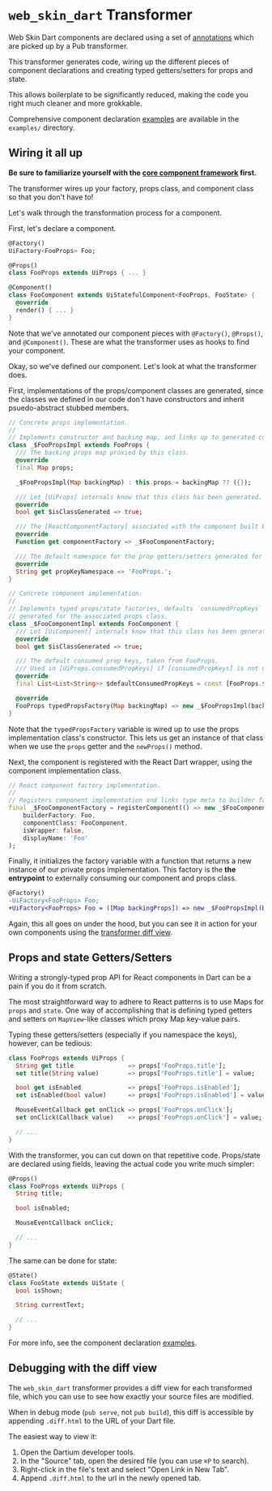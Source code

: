 # `web_skin_dart` Transformer

[](#__START_EMBEDDED_README__)

Web Skin Dart components are declared using a set of [annotations] which are picked up by a Pub transformer.

This transformer generates code, wiring up the different pieces of component declarations and creating typed getters/setters for props and state.

This allows boilerplate to be significantly reduced, making the code you right much cleaner and more grokkable.

Comprehensive component declaration [examples] are available in the `examples/` directory.

## Wiring it all up
__Be sure to familiarize yourself with the [core component framework] first.__

The transformer wires up your factory, props class, and component class so that you don't have to!

Let's walk through the transformation process for a component.

First, let's declare a component.

```dart
@Factory()
UiFactory<FooProps> Foo;

@Props()
class FooProps extends UiProps { ... }

@Component()
class FooComponent extends UiStatefulComponent<FooProps, FooState> {
  @override
  render() { ... }
}
```

Note that we've annotated our component pieces with `@Factory()`, `@Props()`, and `@Component()`. These are what the transformer uses as hooks to find your component.

Okay, so we've defined our component. Let's look at what the transformer does.

First, implementations of the props/component classes are generated, since the classes we defined in our code don't have constructors and inherit psuedo-abstract stubbed members.

```dart
// Concrete props implementation.
//
// Implements constructor and backing map, and links up to generated component factory.
class _$FooPropsImpl extends FooProps {
  /// The backing props map proxied by this class.
  @override
  final Map props;

  _$FooPropsImpl(Map backingMap) : this.props = backingMap ?? ({});

  /// Let [UiProps] internals know that this class has been generated.
  @override
  bool get $isClassGenerated => true;

  /// The [ReactComponentFactory] associated with the component built by this class.
  @override
  Function get componentFactory => _$FooComponentFactory;

  /// The default namespace for the prop getters/setters generated for this class.
  @override
  String get propKeyNamespace => 'FooProps.';
}

// Concrete component implementation.
//
// Implements typed props/state factories, defaults `consumedPropKeys` to the keys
// generated for the associated props class.
class _$FooComponentImpl extends FooComponent {
  /// Let [UiComponent] internals know that this class has been generated.
  @override
  bool get $isClassGenerated => true;

  /// The default consumed prop keys, taken from FooProps.
  /// Used in [UiProps.consumedPropKeys] if [consumedPropKeys] is not overridden.
  @override
  final List<List<String>> $defaultConsumedPropKeys = const [FooProps.$propKeys];

  @override
  FooProps typedPropsFactory(Map backingMap) => new _$FooPropsImpl(backingMap);
}
```

Note that the `typedPropsFactory` variable is wired up to use the props implementation class's constructor. This lets us get an instance of that class when we use the `props` getter and the `newProps()` method.

Next, the component is registered with the React Dart wrapper, using the component implementation class.

```dart
// React component factory implementation.
//
// Registers component implementation and links type meta to builder factory.
final _$FooComponentFactory = registerComponent(() => new _$FooComponentImpl(),
    builderFactory: Foo,
    componentClass: FooComponent,
    isWrapper: false,
    displayName: 'Foo'
);
```

Finally, it initializes the factory variable with a function that returns a new instance of our private props implementation. This factory is the __the entrypoint__ to externally consuming our component and props class.

```diff
@Factory()
-UiFactory<FooProps> Foo;
+UiFactory<FooProps> Foo = ([Map backingProps]) => new _$FooPropsImpl(backingProps);
```


Again, this all goes on under the hood, but you can see it in action for your own components using the [transformer diff view](#debugging-with-the-diff-view).

## Props and state Getters/Setters

Writing a strongly-typed prop API for React components in Dart can be a pain if you do it from scratch.

The most straightforward way to adhere to React patterns is to use Maps for `props` and `state`. One way of accomplishing that is defining typed getters and setters on `MapView`-like classes which proxy Map key-value pairs.

Typing these getters/setters (especially if you namespace the keys), however, can be tedious:

```dart
class FooProps extends UiProps {
  String get title               => props['FooProps.title'];
  set title(String value)        => props['FooProps.title'] = value;

  bool get isEnabled             => props['FooProps.isEnabled'];
  set isEnabled(bool value)      => props['FooProps.isEnabled'] = value;

  MouseEventCallback get onClick => props['FooProps.onClick'];
  set onClick(Callback value)    => props['FooProps.onClick'] = value;

  // ...
}
```

With the transformer, you can cut down on that repetitive code. Props/state are declared using fields, leaving the actual code you write much simpler:

```dart
@Props()
class FooProps extends UiProps {
  String title;

  bool isEnabled;

  MouseEventCallback onClick;

  // ...
}
```

The same can be done for state:

```dart
@State()
class FooState extends UiState {
  bool isShown;

  String currentText;

  // ...
}
```

For more info, see the component declaration [examples].

## Debugging with the diff view
The `web_skin_dart` transformer provides a diff view for each transformed file, which you can use to see how exactly your source files are modified.

When in debug mode (`pub serve`, not `pub build`), this diff is accessible by appending `.diff.html` to the URL of your Dart file.

The easiest way to view it:

1. Open the Dartium developer tools.
2. In the "Source" tab, open the desired file (you can use `⌘P` to search).
3. Right-click in the file's text and select "Open Link in New Tab".
4. Append `.diff.html` to the url in the newly opened tab.



[core component framework]: /lib/src/ui_core/README.md
[annotations]: /lib/src/ui_core/component_declaration/annotations.dart
[examples]: /example/component_declaration/
